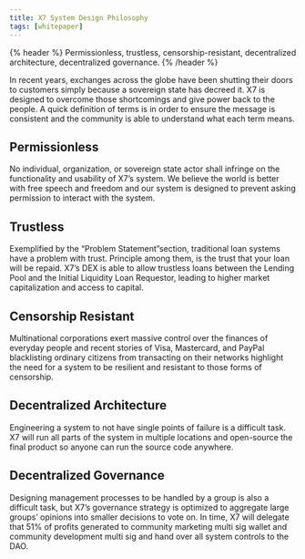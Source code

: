 ```yaml
---
title: X7 System Design Philosophy
tags: [whitepaper]
---
```


{% header %}
Permissionless, trustless, censorship-resistant, decentralized architecture, decentralized governance.
{% /header %}

In recent years, exchanges across the globe have been shutting their doors to customers simply because a sovereign state has decreed it. X7 is designed to overcome those shortcomings and give power back to the people. A quick definition of terms is in order to ensure the message is consistent and the community is able to understand what each term means.

## Permissionless

No individual, organization, or sovereign state actor shall infringe on the functionality and usability of X7’s system. We believe the world is better with free speech and freedom and our system is designed to prevent asking permission to interact with the system.

## Trustless

Exemplified by the “Problem Statement”section, traditional loan systems have a problem with trust. Principle among them, is the trust that your loan will be repaid. X7’s DEX is able to allow trustless loans between the Lending Pool and the Initial Liquidity Loan Requestor, leading to higher market capitalization and access to capital.

## Censorship Resistant

Multinational corporations exert massive control over the finances of everyday people and recent stories of Visa, Mastercard, and PayPal blacklisting ordinary citizens from transacting on their networks highlight the need for a system to be resilient and resistant to those forms of censorship.

## Decentralized Architecture

Engineering a system to not have single points of failure is a difficult task. X7 will run all parts of the system in multiple locations and open-source the final product so anyone can run the source code anywhere.

## Decentralized Governance

Designing management processes to be handled by a group is also a difficult task, but X7’s governance strategy is optimized to aggregate large groups’ opinions into smaller decisions to vote on. In time, X7 will delegate that 51% of profits generated to community marketing multi sig wallet and community development multi sig and hand over all system controls to the DAO.
